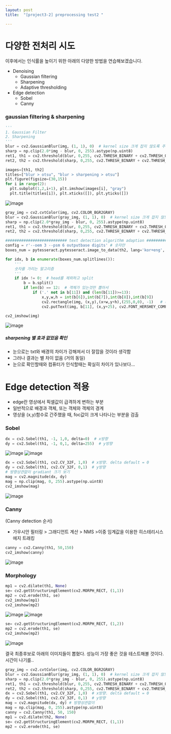 ```yaml
---
layout: post
title:  "[project3-2] preprocessing test2 "

---
```


# 다양한 전처리 시도
이후에서는 인식률을 높이기 위한 아래의 다양한 방법을 연습해보겠습니다. 
  - Denoising
    - Gaussian filtering
    - Sharpening
    - Adaptive thresholding
  - Edge detection
    - Sobel
    - Canny


### gaussian filtering & sharpening
```python
'''
1. Gaussian Filter
2. Sharpening
'''
blur = cv2.GaussianBlur(img, (1, 1), 0)  # kernel size 크게 잡지 않도록 주의
sharp = np.clip(2.0*img - blur, 0, 255).astype(np.uint8)
ret1, th1 = cv2.threshold(blur, 0,255, cv2.THRESH_BINARY + cv2.THRESH_OTSU)
ret2, th2 = cv2.threshold(sharp, 0,255, cv2.THRESH_BINARY + cv2.THRESH_OTSU)

images=[th1, th2]
titles=["blur > otsu", "blur > sharpening > otsu"]
plt.figure(figsize=(30,15))
for i in range(2):
  plt.subplot(1,2,i+1), plt.imshow(images[i], "gray")
  plt.title(titles[i]), plt.xticks([]), plt.yticks([])

```
![image](https://user-images.githubusercontent.com/86705085/145716954-2cddd263-5b8d-45a2-bd50-65d61cbb3df3.png)


```python
gray_img = cv2.cvtColor(img, cv2.COLOR_BGR2GRAY)
blur = cv2.GaussianBlur(gray_img, (1, 1), 0)  # kernel size 크게 잡지 않도록 주의
sharp = np.clip(2.0*gray_img - blur, 0, 255).astype(np.uint8)
ret1, th1 = cv2.threshold(blur, 0,255, cv2.THRESH_BINARY + cv2.THRESH_OTSU)
ret2, th2 = cv2.threshold(sharp, 0,255, cv2.THRESH_BINARY + cv2.THRESH_OTSU)

########################### text detection algorithm adaption ######################################
config = r'--oem 3 --psm 6 outputbase digits' # 숫자만 
boxes_num = pytesseract.pytesseract.image_to_data(th2, lang='kor+eng', config=config)  # 숫자만

for idx, b in enumerate(boxes_num.splitlines()):
    '''
    숫자를 가리는 알고리즘 
    '''
    if idx != 0:  # head를 제외하고 split
        b = b.split()
        if len(b) == 12:  # 객체가 있는것만 뽑아서
            if ('.' not in b[11]) and (len(b[11])>=13):
                x,y,w,h = int(b[6]),int(b[7]),int(b[8]),int(b[9])
                cv2.rectangle(img, (x,y),(x+w,y+h),(255,0,0), -1)   # 좌상단, 우하단
                cv2.putText(img, b[11], (x,y+25), cv2.FONT_HERSHEY_COMPLEX, fontScale=0.5, color=(0,0,255), thickness=1)

cv2_imshow(img)
```
![image](https://user-images.githubusercontent.com/86705085/145716450-ce507153-72c1-4023-8760-479c5008b071.png)


##### sharpening 별 효과 없었음 확인
  - 눈으로는 txt와 배경의 차이가 강해져서 더 잘잡을 것이라 생각함
  - 그러나 결과는 별 차이 없음 (거의 동일)
  - 눈으로 확인할때와 컴퓨터가 인식할때는 확실히 차이가 있나보다...


# Edge detection 적용
  - edge란 영상에서 픽셀값이 급격하게 변하는 부분
  - 일반적으로 배경과 객체, 또는 객체와 객체의 경계
  - 영상을 (x,y)함수로 간주했을 때, foc값이 크게 나타나는 부분을 검출

### Sobel
```python
dx = cv2.Sobel(th1, -1, 1,0, delta=0)  # x방향
dy = cv2.Sobel(th1, -1, 0,1, delta=255)  # y방향
```
![image](https://user-images.githubusercontent.com/86705085/145716492-0f4ca150-0d62-4ba3-ab4a-c4216b5981fe.png)
![image](https://user-images.githubusercontent.com/86705085/145716495-1a1e5310-fd8e-47a3-94d6-26c40129f0be.png)


```python
dx = cv2.Sobel(th1, cv2.CV_32F, 1,0)  # x방향. delta default = 0
dy = cv2.Sobel(th1, cv2.CV_32F, 0,1)  # y방향
# 방향상관없이 gradiant 크기 보기
mag = cv2.magnitude(dx, dy)
mag = np.clip(mag, 0, 255).astype(np.uint8)
cv2_imshow(mag)
```
![image](https://user-images.githubusercontent.com/86705085/145716519-9c28d157-7147-415a-a70c-6c3fc08db977.png)


### Canny
(Canny detection 순서)
  - 가우시안 필터링 > 그래디언트 계산 > NMS >이중 임계값을 이용한 히스테리시스 에지 트래킹

```python
canny = cv2.Canny(th1, 50,150)
cv2_imshow(canny)
```
![image](https://user-images.githubusercontent.com/86705085/145716537-8809df4d-8b4d-4988-a7db-b6142f5f7bd4.png)


### Morphology
```python
mp1 = cv2.dilate(th1, None)
se= cv2.getStructuringElement(cv2.MORPH_RECT, (1,1))
mp2 = cv2.erode(th1, se)
cv2_imshow(mp1)
cv2_imshow(mp2)
```
![image](https://user-images.githubusercontent.com/86705085/145716689-76d338d3-0ca9-4934-9a43-358dfc46fc6d.png)
![image](https://user-images.githubusercontent.com/86705085/145716691-88ae12ae-3d7d-40ae-91e6-fb156f94e52f.png)


```python
se= cv2.getStructuringElement(cv2.MORPH_RECT, (1,2))
mp2 = cv2.erode(th1, se)
cv2_imshow(mp2)
```
![image](https://user-images.githubusercontent.com/86705085/145716714-a8c7615d-0398-448c-9cd6-6bf481ebffe7.png)




결국 최종후보로 아래의 이미지들이 뽑혔다.
성능이 가장 좋은 것을 테스트해볼 것이다. 시간이 나기를..

```python
gray_img = cv2.cvtColor(img, cv2.COLOR_BGR2GRAY)
blur = cv2.GaussianBlur(gray_img, (1, 1), 0)  # kernel size 크게 잡지 않도록 주의
sharp = np.clip(2.0*gray_img - blur, 0, 255).astype(np.uint8)
ret1, th1 = cv2.threshold(blur, 0,255, cv2.THRESH_BINARY + cv2.THRESH_OTSU)
ret2, th2 = cv2.threshold(sharp, 0,255, cv2.THRESH_BINARY + cv2.THRESH_OTSU)
dx = cv2.Sobel(th1, cv2.CV_32F, 1,0)  # x방향. delta default = 0
dy = cv2.Sobel(th1, cv2.CV_32F, 0,1)  # y방향
mag = cv2.magnitude(dx, dy) # 방향상관없이
mag = np.clip(mag, 0, 255).astype(np.uint8)
canny = cv2.Canny(th1, 50, 150)
mp1 = cv2.dilate(th2, None)
se= cv2.getStructuringElement(cv2.MORPH_RECT, (1,1))
mp2 = cv2.erode(th1, se)
```
